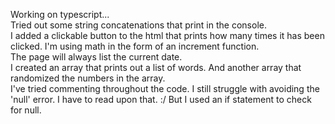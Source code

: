 Working on typescript...
<br>
Tried out some string concatenations that print in the console. 
<br>
I added a clickable button to the html that prints how many times it has been clicked. 
I'm using math in the form of an increment function. 
<br>
The page will always list the current date. 
<br>
I created an array that prints out a list of words. And another array that randomized the numbers in the array. 
<br>
I've tried commenting throughout the code. I still struggle with avoiding the 'null' error. I have to read upon that. :/
But I used an if statement to check for null. 
<br>